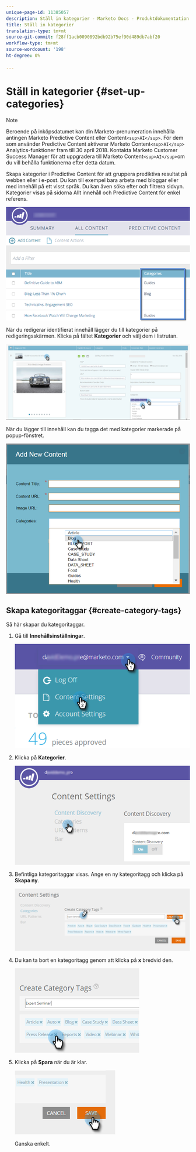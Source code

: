 ```yaml
---
unique-page-id: 11385057
description: Ställ in kategorier - Marketo Docs - Produktdokumentation
title: Ställ in kategorier
translation-type: tm+mt
source-git-commit: f28ff1acb0090892bdb92b75ef90d489db7abf20
workflow-type: tm+mt
source-wordcount: '198'
ht-degree: 0%

---
```



# Ställ in kategorier {#set-up-categories}

>[!NOTE]
>
>Beroende på inköpsdatumet kan din Marketo-prenumeration innehålla antingen Marketo Predictive Content eller Content`<sup>AI</sup>`. För dem som använder Predictive Content aktiverar Marketo Content`<sup>AI</sup>` Analytics-funktioner fram till 30 april 2018. Kontakta Marketo Customer Success Manager för att uppgradera till Marketo Content`<sup>AI</sup>`om du vill behålla funktionerna efter detta datum.

Skapa kategorier i Predictive Content för att gruppera prediktiva resultat på webben eller i e-post. Du kan till exempel bara arbeta med bloggar eller med innehåll på ett visst språk. Du kan även söka efter och filtrera sidvyn.  Kategorier visas på sidorna Allt innehåll och Predictive Content för enkel referens.

![](assets/image2017-10-3-9-3a3-3a44.png)

När du redigerar identifierat innehåll lägger du till kategorier på redigeringsskärmen. Klicka på fältet **Kategorier** och välj dem i listrutan.

![](assets/two.png)

När du lägger till innehåll kan du tagga det med kategorier markerade på popup-fönstret.

![](assets/add-new-content-dropdown-hand.png)

## Skapa kategoritaggar {#create-category-tags}

Så här skapar du kategoritaggar.

1. Gå till **Innehållsinställningar**.

   ![](assets/settings-dropdown-hand-1.png)

1. Klicka på **Kategorier**.

   ![](assets/content-discovery-categories-hand.png)

1. Befintliga kategoritaggar visas. Ange en ny kategoritagg och klicka på **Skapa ny**.

   ![](assets/content-settings-create-cat-tags-hand.png)

1. Du kan ta bort en kategoritagg genom att klicka på **x** bredvid den.

   ![](assets/remove-category-tag-updated.png)

1. Klicka på **Spara** när du är klar.

   ![](assets/save-new.png)

   Ganska enkelt.

